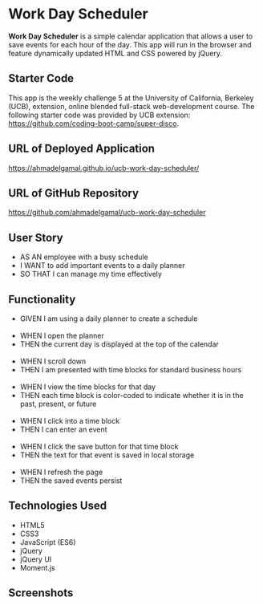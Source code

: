# Work Day Scheduler

**Work Day Scheduler** is a simple calendar application that allows a user to save events for each hour of the day. This app will run in the browser and feature dynamically updated HTML and CSS powered by jQuery.

## Starter Code

This app is the weekly challenge 5 at the University of California, Berkeley (UCB), extension, online blended full-stack web-development course. The following starter code was provided by UCB extension: https://github.com/coding-boot-camp/super-disco.

## URL of Deployed Application

https://ahmadelgamal.github.io/ucb-work-day-scheduler/

## URL of GitHub Repository

https://github.com/ahmadelgamal/ucb-work-day-scheduler

## User Story

- AS AN employee with a busy schedule
- I WANT to add important events to a daily planner
- SO THAT I can manage my time effectively

## Functionality

- GIVEN I am using a daily planner to create a schedule
  <br /><br />
- WHEN I open the planner
- THEN the current day is displayed at the top of the calendar
  <br /><br />
- WHEN I scroll down
- THEN I am presented with time blocks for standard business hours
  <br /><br />
- WHEN I view the time blocks for that day
- THEN each time block is color-coded to indicate whether it is in the past, present, or future
  <br /><br />
- WHEN I click into a time block
- THEN I can enter an event
  <br /><br />
- WHEN I click the save button for that time block
- THEN the text for that event is saved in local storage
  <br /><br />
- WHEN I refresh the page
- THEN the saved events persist

## Technologies Used

- HTML5
- CSS3
- JavaScript (ES6)
- jQuery
- jQuery UI
- Moment.js

## Screenshots
